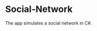 # Social-Network
The app simulates a social network in C#.
<img src="https://postimg.org/image/3xkqldcyt/" alt="">
